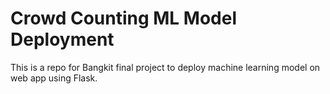 # Crowd Counting ML Model Deployment
This is a repo for Bangkit final project to deploy machine learning model on web app using Flask.
